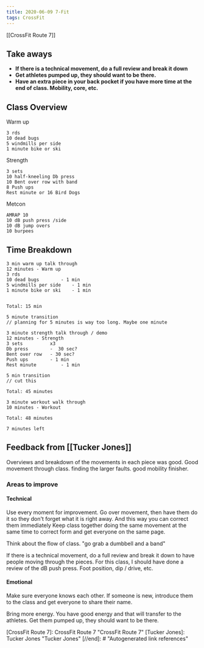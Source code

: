 ```yaml
---
title: 2020-06-09 7-Fit
tags: CrossFit
---
```


[[CrossFit Route 7]]
## Take aways

- **If there is a technical movement, do a full review and break it down**
- **Get athletes pumped up, they should want to be there.**
- **Have an extra piece in your back pocket if you have more time at the end of class. Mobility, core, etc.**

## Class Overview
Warm up
```
3 rds
10 dead bugs
5 windmills per side
1 minute bike or ski
```

Strength
```
3 sets
10 half-kneeling Db press
10 Bent over row with band
8 Push ups
Rest minute or 16 Bird Dogs
```

Metcon
```
AMRAP 10
10 dB push press /side
10 dB jump overs
10 burpees
```

## Time Breakdown

```
3 min warm up talk through
12 minutes - Warm up
3 rds 
10 dead bugs		- 1 min
5 windmills per side	- 1 min
1 minute bike or ski 	- 1 min


Total: 15 min

5 minute transition 
// planning for 5 minutes is way too long. Maybe one minute

3 minute strength talk through / demo
12 minutes - Strength
3 sets			x3
Db press 		-  30 sec?
Bent over row	- 30 sec?
Push ups		- 1 min
Rest minute 		- 1 min

5 min transition
// cut this

Total: 45 minutes

3 minute workout walk through
10 minutes - Workout

Total: 48 minutes

7 minutes left
```

## Feedback from [[Tucker Jones]]

Overviews and breakdown of the movements in each piece was good.
Good movement through class.
finding the larger faults.
good mobility finisher.

### Areas to improve

#### Technical
Use every moment for improvement.
Go over movement, then have them do it so they don't forget what it is right away.
And this way you can correct them immediately
Keep class together doing the same movement at the same time to correct form and get everyone on the same page.

Think about the flow of class. "go grab a dumbbell and a band"

If there is a technical movement, do a full review and break it down to have people moving through the pieces. For this class, I should have done a review of the dB push press. Foot position, dip / drive, etc.

#### Emotional

Make sure everyone knows each other.
If someone is new, introduce them to the class and get everyone to share their name.

Bring more energy. You have good energy and that will transfer to the athletes.
Get them pumped up, they should want to be there.

[//begin]: # "Autogenerated link references for markdown compatibility"
[CrossFit Route 7]: CrossFit Route 7 "CrossFit Route 7"
[Tucker Jones]: Tucker Jones "Tucker Jones"
[//end]: # "Autogenerated link references"